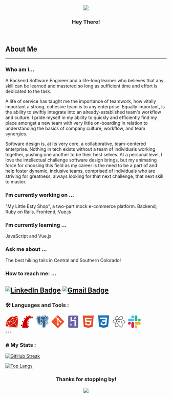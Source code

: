 <div id="header" align="center">
  <img src="https://media.giphy.com/media/QLKSt3wQqlj7a/giphy.gif" width="250"/>
</div>
<h3 align="center">
  Hey There!
</h3>

<br>

## About Me 
___
### Who am I...
A Backend Software Engineer and a life-long learner who believes that any skill can be learned and mastered so long as sufficient time and effort is dedicated to the task.

A life of service has taught me the importance of teamwork, how vitally important a strong, cohesive team is to any enterprise. Equally important, is the ability to swiftly integrate into an already-established team's workflow and culture. I pride myself in my ability to quickly and efficiently find my place amongst a new team with very little on-boarding in relation to understanding the basics of company culture, workflow, and team synergies. 

Software design is, at its very core, a collaborative, team-centered enterprise. Nothing in tech exists without a team of individuals working together, pushing one another to be their best selves. At a personal level, I love the intellectual challenge software design brings, but my animating force for choosing this field as my career is the need to be a part of and help foster dynamic, inclusive teams, comprised of individuals who are striving for greatness, always looking for that next challenge, that next skill to master. 

### I’m currently working on ... 
"My Little Esty Shop", a two-part mock e-commerce platform. Backend, Ruby on Rails. Frontend, Vue.js

### I’m currently learning ... 
JavaScript and Vue.js 

### Ask me about ... 
The best hiking tails in Central and Southern Colorado!

### How to reach me: ... 
<a href="https://www.linkedin.com/in/emielke76"><img src="https://img.shields.io/badge/LinkedIn-emielke76-blue" alt="LinkedIn Badge"></a> <a href="mailto:emielke76@gmail.com"><img src="https://img.shields.io/badge/Gmail-emielke76%40gmail.com-red" alt="Gmail Badge"></a>
---

### :hammer_and_wrench: Languages and Tools :
<div>
<img src="https://github.com/devicons/devicon/blob/master/icons/ruby/ruby-plain.svg"  title="Ruby" alt="Ruby" width="40" height="40"/>&nbsp;
  <img src="https://github.com/devicons/devicon/blob/master/icons/rails/rails-plain.svg" title="Rails" alt="Rails " width="40" height="40"/>&nbsp;
  <img src="https://github.com/devicons/devicon/blob/master/icons/postgresql/postgresql-plain.svg" title="PostgreSQL" alt="PostgreSQL" width="40" height="40"/>&nbsp;
  <img src="https://github.com/devicons/devicon/blob/master/icons/git/git-plain.svg" title="Git" alt="Git" width="40" height="40"/>&nbsp;
  <img src="https://github.com/devicons/devicon/blob/master/icons/heroku/heroku-plain.svg" title="Heroku" alt="Heroku" width="40" height="40"/>&nbsp;
  <img src="https://github.com/devicons/devicon/blob/master/icons/html5/html5-plain.svg" title="HTML5" alt="HTML5" width="40" height="40"/>&nbsp;
  <img src="https://github.com/devicons/devicon/blob/master/icons/css3/css3-plain.svg" title="CSS3" alt="CSS" width="40" height="40"/>&nbsp;
  <img src="https://github.com/devicons/devicon/blob/master/icons/atom/atom-original.svg" title="Atom" alt="Atom" width="40" height="40"/>&nbsp;
  <img src="https://github.com/devicons/devicon/blob/master/icons/slack/slack-original.svg" title="Slack" alt="Slack" width="40" height="40"/>&nbsp;
</div>
---

### :fire: My Stats :
[![GitHub Streak](http://github-readme-streak-stats.herokuapp.com?user=emielke76&theme=dark&background=000000)](https://git.io/streak-stats)

[![Top Langs](https://github-readme-stats.vercel.app/api/top-langs/?username=emielke76&layout=compact&theme=vision-friendly-dark)](https://github.com/anuraghazra/github-readme-stats)

<h3 align="center">
Thanks for stopping by!
</h3>
<div id="footer" align="center">
  <img src="https://media.giphy.com/media/NHUONhmbo448/giphy.gif" width="250"/>
</div>
